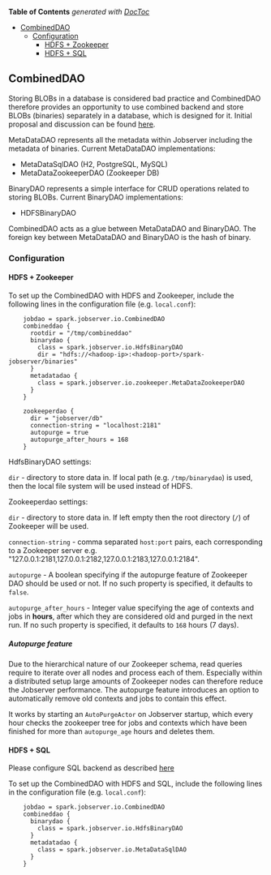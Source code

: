 <!-- START doctoc generated TOC please keep comment here to allow auto update -->
<!-- DON'T EDIT THIS SECTION, INSTEAD RE-RUN doctoc TO UPDATE -->
**Table of Contents**  *generated with [DocToc](https://github.com/thlorenz/doctoc)*

- [CombinedDAO](#combineddao)
  - [Configuration](#configuration)
    - [HDFS + Zookeeper](#hdfs--zookeeper)
    - [HDFS + SQL](#hdfs--sql)

<!-- END doctoc generated TOC please keep comment here to allow auto update -->

## CombinedDAO

Storing BLOBs in a database is considered bad practice and CombinedDAO therefore
provides an opportunity to use combined backend and store BLOBs (binaries) separately
in a database, which is designed for it.
Initial proposal and discussion can be found [here](https://github.com/spark-jobserver/spark-jobserver/issues/1148).

MetaDataDAO represents all the metadata within Jobserver including the metadata of binaries.
Current MetaDataDAO implementations:
- MetaDataSqlDAO (H2, PostgreSQL, MySQL)
- MetaDataZookeeperDAO (Zookeeper DB)

BinaryDAO represents a simple interface for CRUD operations related to storing BLOBs.
Current BinaryDAO implementations:
- HDFSBinaryDAO

CombinedDAO acts as a glue between MetaDataDAO and BinaryDAO. The foreign key between
MetaDataDAO and BinaryDAO is the hash of binary.


### Configuration

#### HDFS + Zookeeper
To set up the CombinedDAO with HDFS and Zookeeper, include the following lines in the configuration file (e.g. `local.conf`):
```
    jobdao = spark.jobserver.io.CombinedDAO
    combineddao {
      rootdir = "/tmp/combineddao"
      binarydao {
        class = spark.jobserver.io.HdfsBinaryDAO
        dir = "hdfs://<hadoop-ip>:<hadoop-port>/spark-jobserver/binaries"
      }
      metadatadao {
        class = spark.jobserver.io.zookeeper.MetaDataZookeeperDAO
      }
    }

    zookeeperdao {
      dir = "jobserver/db"
      connection-string = "localhost:2181"
      autopurge = true
      autopurge_after_hours = 168
    }
```

HdfsBinaryDAO settings:

`dir` - directory to store data in. If local path (e.g. `/tmp/binarydao`) is used, then the
local file system will be used instead of HDFS.

Zookeeperdao settings:

`dir` - directory to store data in. If left empty then the root directory (`/`) of
Zookeeper will be used.

`connection-string` -  comma separated `host:port` pairs, each corresponding to a Zookeeper server
e.g. "127.0.0.1:2181,127.0.0.1:2182,127.0.0.1:2183,127.0.0.1:2184".

`autopurge` -  A boolean specifying if the autopurge feature of Zookeeper DAO should be used or not.
If no such property is specified, it defaults to `false`.

`autopurge_after_hours` -  Integer value specifying the age of contexts and jobs in **hours**, after which they are considered old and purged in the next run.
If no such property is specified, it defaults to `168` hours (7 days).

##### Autopurge feature
Due to the hierarchical nature of our Zookeeper schema, read queries require to iterate over all nodes and process each of them.
Especially within a distributed setup large amounts of Zookeeper nodes can therefore reduce the Jobserver performance.
The autopurge feature introduces an option to automatically remove old contexts and jobs to contain this effect.

It works by starting an `AutoPurgeActor` on Jobserver startup, which every hour checks the zookeeper tree for jobs and contexts which have been finished for more than `autopurge_age` hours and deletes them.

#### HDFS + SQL
Please configure SQL backend as described [here](../README.md#configuring-spark-jobserver-backend)

To set up the CombinedDAO with HDFS and SQL, include the following lines in the configuration file (e.g. `local.conf`):

```
    jobdao = spark.jobserver.io.CombinedDAO
    combineddao {
      binarydao {
        class = spark.jobserver.io.HdfsBinaryDAO
      }
      metadatadao {
        class = spark.jobserver.io.MetaDataSqlDAO
      }
    }
```
